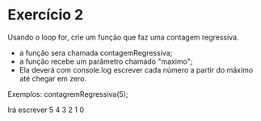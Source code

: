 # Exercício 2

Usando o loop for, crie um função que faz uma contagem regressiva.

- a função sera chamada contagemRegressiva;
- a função recebe um parâmetro chamado "maximo";
- Ela deverá com console.log escrever cada número a partir do máximo até chegar em zero.

Exemplos:
contagremRegressiva(5);

Irá escrever
5
4
3
2
1
0